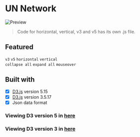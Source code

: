 # UN Network

![Preview](https://github.com/jyang123-bit/UNsystem-D3v5-/blob/master/images/D3v5.gif)


>Code for horizontal, vertical, v3 and v5 has its own .js file.  

Featured
----
`v3`    `v5`
`horizontal`    `vertical`  
`collapse all`    `expand all`
`mouseover`

Built with 
----
- [x] [D3.js](https://d3js.org) version 5.15
- [x] [D3.js](https://d3js.org) version 3.5.17
- [x] Json data format

### Viewing D3 version 5 in [here](https://jyang123-bit.github.io/UNsystem-D3v5-/)
### Viewing D3 version 3 in [here](https://jyang123-bit.github.io/UNsystem-D3v3/)
